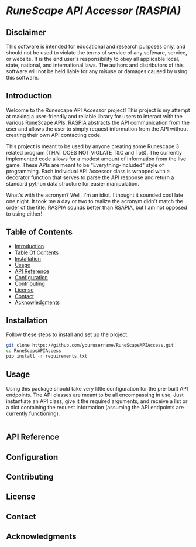 # *RuneScape API Accessor (RASPIA)*

## Disclaimer

This software is intended for educational and research purposes only, and should not be used to violate the terms of
service of any software, service, or website. It is the end user's responsibility to obey all applicable local, state,
national, and international laws. The authors and distributors of this software will not be held liable for any misuse
or damages caused by using this software.

## Introduction

Welcome to the Runescape API Accessor project! This project is my attempt at making a user-friendly and reliable
library for users to interact with the various RuneScape APIs. RASPIA abstracts the API communication from the user and
allows the user to simply request information from the API without creating their own API contacting code.

This project is meant to be used by anyone creating some Runescape 3 related program (THAT DOES NOT VIOLATE T&C and
ToS).
The currently implemented code allows for a modest amount of information from the live game. These APIs are meant to be
"Everything-Included" style of programming. Each individual API Accessor class is wrapped with a decorator function that
serves to parse the API response and return a standard python data structure for easier manipulation.

What's with the acronym? Well, I'm an idiot. I thought it sounded cool late one night. It took me a day or two to
realize the acronym didn't match the order of the title. RASPIA sounds better than RSAPIA, but I am not opposed to using
either!

## Table of Contents

- [Introduction](#introduction)
- [Table Of Contents](#table-of-contents)
- [Installation](#installation)
- [Usage](#usage)
- [API Reference](#api-reference)
- [Configuration](#configuration)
- [Contributing](#contributing)
- [License](#license)
- [Contact](#contact)
- [Acknowledgments](#acknowledgments)

## Installation

Follow these steps to install and set up the project:

```bash
git clone https://github.com/yourusername/RuneScapeAPIAccess.git
cd RuneScapeAPIAccess
pip install -r requirements.txt
```

## Usage

Using this package should take very little configuration for the pre-built API endpoints. The API classes are meant to
be all encompassing in use. Just instantiate an API class, give it the required arguments, and receive a list or a dict
containing the request information (assuming the API endpoints are currently functioning).

```

```

## API Reference

## Configuration

## Contributing

## License

## Contact

## Acknowledgments

